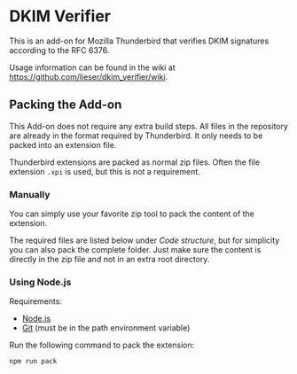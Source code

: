 # DKIM Verifier

This is an add-on for Mozilla Thunderbird that verifies DKIM signatures according to the RFC 6376.

Usage information can be found in the wiki at <https://github.com/lieser/dkim_verifier/wiki>.

## Packing the Add-on

This Add-on does not require any extra build steps.
All files in the repository are already in the format required by Thunderbird.
It only needs to be packed into an extension file.

Thunderbird extensions are packed as normal zip files.
Often the file extension `.xpi` is used,
but this is not a requirement.

### Manually

You can simply use your favorite zip tool to pack the content of the extension.

The required files are listed below under *Code structure*,
but for simplicity you can also pack the complete folder.
Just make sure the content is directly in the zip file and not in an extra root directory.

### Using Node.js

Requirements:

- [Node.js](https://nodejs.org)
- [Git](https://git-scm.com/) (must be in the path environment variable)

Run the following command to pack the extension:

```bash
npm run pack
```
